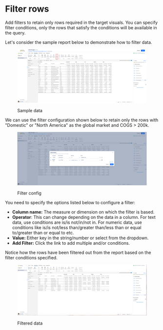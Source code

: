 # Filter rows

Add filters to retain only rows required in the target visuals. You can specify filter conditions, only the rows that satisfy the conditions will be available in the query.

Let's consider the sample report below to demonstrate how to filter data.

<figure><img src="../../.gitbook/assets/image (1) (1) (1) (1) (1) (1) (1) (1) (1) (1) (1) (1) (1) (1) (1) (1) (1) (1).png" alt=""><figcaption><p>Sample data</p></figcaption></figure>

We can use the filter configuration shown below to retain only the rows with "Domestic" or "North America" as the global market and COGS > 200k.

<figure><img src="../../.gitbook/assets/image (3) (1) (1) (1) (1) (1) (1).png" alt=""><figcaption><p>Filter config</p></figcaption></figure>

You need to specify the options listed below to configure a filter:

* **Column name:** The measure or dimension on which the filter is based.
* **Operator**: This can change depending on the data in a column. For text data, use conditions are is/is not/in/not in. For numeric data, use conditions like is/is not/less than/greater than/less than or equal to/greater than or equal to etc.
* **Value:** Either key in the string/number or select from the dropdown.
* **Add Filter:** Click the link to add multiple and/or conditions.

Notice how the rows have been filtered out from the report based on the filter conditions specified.

<figure><img src="../../.gitbook/assets/image (1296).png" alt=""><figcaption><p>Filtered data</p></figcaption></figure>
